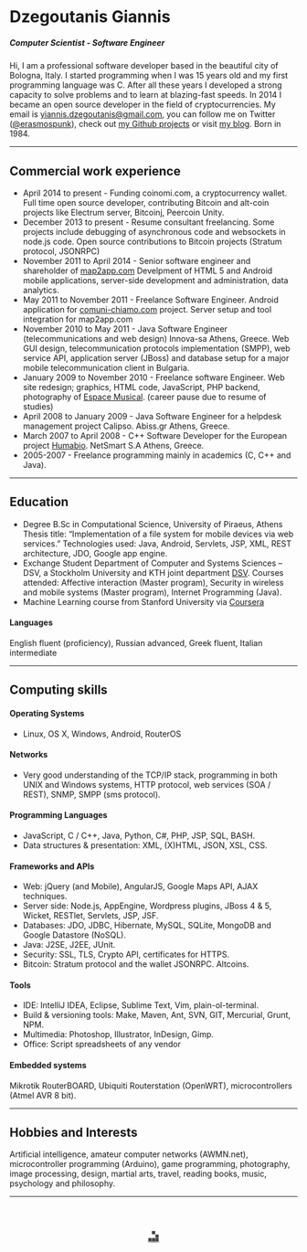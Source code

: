 # Dzegoutanis Giannis
##### Computer Scientist - Software Engineer
Hi, I am a professional software developer based in the beautiful city of Bologna, Italy. I started programming when I was 15 years old and my first programming language was C. After all these years I developed a strong capacity to solve problems and to learn at blazing-fast speeds. In 2014 I became an open source developer in the field of cryptocurrencies. My email is <yiannis.dzegoutanis@gmail.com>, you can follow me on Twitter ([@erasmospunk](https://twitter.com/erasmospunk)), check out [my Github projects](https://github.com/erasmospunk) or visit [my blog](http://www.erasmospunk.com). Born in 1984.

***

## Commercial work experience
- April 2014 to present - Funding coinomi.com, a cryptocurrency wallet. Full time open source developer, contributing Bitcoin and alt-coin projects like Electrum server, Bitcoinj, Peercoin Unity.
- December 2013 to present - Resume consultant freelancing. Some projects include debugging of asynchronous code and websockets in node.js code. Open source contributions to Bitcoin projects (Stratum protocol, JSONRPC)
- November 2011 to April 2014 - Senior software engineer and shareholder of [map2app.com](http://www.map2app.com/)
Develpment of HTML 5 and Android mobile applications, server-side development and administration, data analytics.
- May 2011 to November 2011 - Freelance Software Engineer. Android application for [comuni-chiamo.com](http://comuni-chiamo.com/) project. Server setup and tool integration for map2app.com
- November 2010 to May 2011 - Java Software Engineer (telecommunications and web design) Innova-sa Athens, Greece. Web GUI design, telecommunication protocols implementation (SMPP), web service API, application server (JBoss) and database setup for a major mobile telecommunication client in Bulgaria.
- January 2009 to November 2010 - Freelance software Engineer. Web site redesign; graphics, HTML code, JavaScript, PHP backend, photography of [Espace Musical](http://www.espace-musical.gr).
(career pause due to resume of studies)
- April 2008 to January 2009 - Java Software Engineer for a helpdesk management project Calipso. Abiss.gr Athens, Greece.
- March 2007 to April 2008 - C++ Software Developer for the European project [Humabio](http://www.humabio-eu.org). NetSmart S.A Athens, Greece.
- 2005-2007 - Freelance programming mainly in academics (C, C++ and Java).

***

## Education
- Degree B.Sc in Computational Science, University of Piraeus, Athens
Thesis title: “Implementation of a file system for mobile devices via web services.” Technologies used: Java, Android, Servlets, JSP, XML, REST architecture, JDO, Google app engine.
- Exchange Student Department of Computer and Systems Sciences – DSV, a Stockholm University and KTH joint department [DSV](http://dsv.su.se/en/).
Courses attended:  Affective interaction (Master program), Security in wireless and mobile systems (Master program), Internet Programming (Java).
- Machine Learning course from Stanford University via [Coursera](http://coursera.org)

#### Languages
English fluent (proficiency), Russian advanced, Greek fluent, Italian intermediate

***

## Computing skills

#### Operating Systems
- Linux, OS X, Windows, Android, RouterOS

#### Networks
- Very good understanding of the TCP/IP stack, programming in both UNIX and Windows systems, HTTP protocol, web services (SOA / REST), SNMP, SMPP (sms protocol).

#### Programming Languages
- JavaScript, C / C++, Java, Python, C#, PHP, JSP, SQL, BASH.
- Data structures & presentation: XML, (X)HTML, JSON, XSL, CSS.

#### Frameworks and APIs
- Web: jQuery (and Mobile), AngularJS, Google Maps API, AJAX techniques.
- Server side: Node.js, AppEngine, Wordpress plugins, JBoss 4 & 5, Wicket, RESTlet, Servlets, JSP, JSF.
- Databases: JDO, JDBC, Hibernate, MySQL, SQLite, MongoDB and Google Datastore (NoSQL).
- Java: J2SE, J2EE, JUnit.
- Security: SSL, TLS, Crypto API, certificates for HTTPS.
- Bitcoin: Stratum protocol and the wallet JSONRPC. Altcoins.

#### Tools
- IDE: IntelliJ IDEA, Eclipse, Sublime Text, Vim, plain-ol-terminal.
- Build & versioning tools: Make, Maven, Ant, SVN, GIT, Mercurial, Grunt, NPM.
- Multimedia: Photoshop, Illustrator, InDesign, Gimp.
- Office: Script spreadsheets of any vendor

#### Embedded systems
Mikrotik RouterBOARD, Ubiquiti Routerstation (OpenWRT), microcontrollers (Atmel AVR 8 bit).

***

## Hobbies and Interests
Artificial intelligence, amateur computer networks (AWMN.net), microcontroller programming (Arduino), game programming, photography, image processing, design, martial arts, travel, reading books, music, psychology and philosophy.

***

<div class="center"><img src="glider.png" alt="glider" style="display: block;margin: 4em auto 0 auto;"></div>
